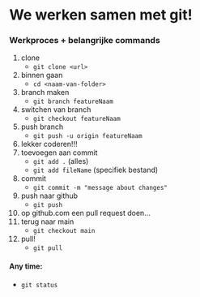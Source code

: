 # We werken samen met git!

### Werkproces + belangrijke commands

1. clone
   - `git clone <url>`
2. binnen gaan
   - `cd <naam-van-folder>`
3. branch maken
   - `git branch featureNaam`
4. switchen van branch
   - `git checkout featureNaam`
5. push branch
   - `git push -u origin featureNaam`
6. lekker coderen!!!
7. toevoegen aan commit
   - `git add .` (alles)
   - `git add fileName` (specifiek bestand)
8. commit
   - `git commit -m "message about changes"`
9. push naar github
   - `git push`
10. op github.com een pull request doen...
11. terug naar main
    - `git checkout main`
12. pull!
    - `git pull`

#### Any time:

- `git status`
